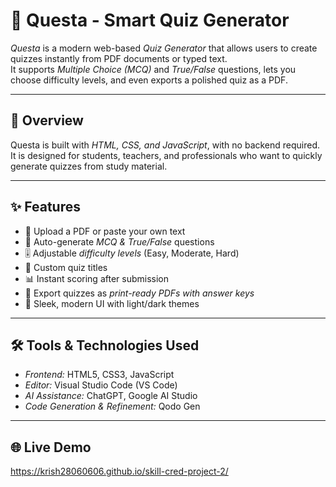 # 📝 Questa - Smart Quiz Generator

*Questa* is a modern web-based *Quiz Generator* that allows users to create quizzes instantly from PDF documents or typed text.  
It supports *Multiple Choice (MCQ)* and *True/False* questions, lets you choose difficulty levels, and even exports a polished quiz as a PDF.  

---

## 📖 Overview
Questa is built with *HTML, CSS, and JavaScript*, with no backend required.  
It is designed for students, teachers, and professionals who want to quickly generate quizzes from study material.  

---

## ✨ Features
- 📂 Upload a PDF or paste your own text  
- 🧩 Auto-generate *MCQ & True/False* questions  
- 🎚 Adjustable *difficulty levels* (Easy, Moderate, Hard)  
- 📝 Custom quiz titles  
- 📊 Instant scoring after submission  
- 📄 Export quizzes as *print-ready PDFs with answer keys*  
- 🎨 Sleek, modern UI with light/dark themes  

---

## 🛠 Tools & Technologies Used
- *Frontend:* HTML5, CSS3, JavaScript  
- *Editor:* Visual Studio Code (VS Code)  
- *AI Assistance:* ChatGPT, Google AI Studio  
- *Code Generation & Refinement:* Qodo Gen  

---
## 🌐 Live Demo  
https://krish28060606.github.io/skill-cred-project-2/
